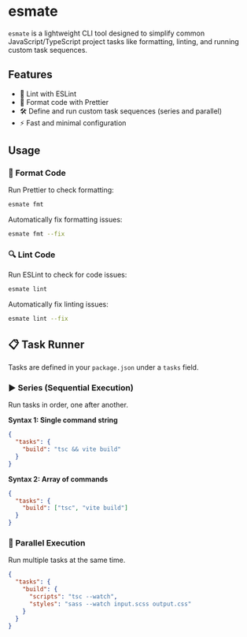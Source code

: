 # esmate

`esmate` is a lightweight CLI tool designed to simplify common JavaScript/TypeScript project tasks like formatting,
linting, and running custom task sequences.

## Features

- 🧹 Lint with ESLint
- 🔧 Format code with Prettier
- 🛠️ Define and run custom task sequences (series and parallel)
- ⚡ Fast and minimal configuration

## Usage

### 🧼 Format Code

Run Prettier to check formatting:

```bash
esmate fmt
```

Automatically fix formatting issues:

```bash
esmate fmt --fix
```

### 🔍 Lint Code

Run ESLint to check for code issues:

```bash
esmate lint
```

Automatically fix linting issues:

```bash
esmate lint --fix
```

## 📋 Task Runner

Tasks are defined in your `package.json` under a `tasks` field.

### ▶️ Series (Sequential Execution)

Run tasks in order, one after another.

**Syntax 1: Single command string**

```json
{
  "tasks": {
    "build": "tsc && vite build"
  }
}
```

**Syntax 2: Array of commands**

```json
{
  "tasks": {
    "build": ["tsc", "vite build"]
  }
}
```

### 🔀 Parallel Execution

Run multiple tasks at the same time.

```json
{
  "tasks": {
    "build": {
      "scripts": "tsc --watch",
      "styles": "sass --watch input.scss output.css"
    }
  }
}
```
